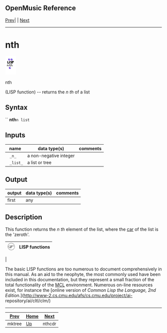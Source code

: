 OpenMusic Reference  
---  
[Prev](mktree)| | [Next](nthcdr)  
  
* * *

# nth

![](figures/functions/lisp/nth.png)

  
  
nth  
  
(LISP function) \-- returns the _n th_ of a list  

## Syntax

`` **nth**` n list `

## Inputs

name| data type(s)| comments  
---|---|---  
` _n_`|  a non-negative integer|  
` _list_`|  a list or tree|  
  
## Output

output| data type(s)| comments  
---|---|---  
first| any|  
  
## Description

This function returns the _n th_ element of the list, where the
[car](glossary#CAR) of the list is the 'zeroth'.

![Note](figures/images/note.gif)|  **LISP functions**  
---|---  
 |

The basic LISP functions are too numerous to document comprehensively in this
manual. As an aid to the neophyte, the most commonly used have been included
in this documentation, but they represent a small fraction of the total
functionality of the [MCL](glossary#MCL) environment. Numerous on-line
resources exist, for instance the [online version of _Common Lisp the
Language, 2nd Edition_.](http://www-2.cs.cmu.edu/afs/cs.cmu.edu/project/ai-
repository/ai/cltl/clm/)  
  
* * *

[Prev](mktree)| [Home](index)| [Next](nthcdr)  
---|---|---  
mktree| [Up](funcref.main)| nthcdr

